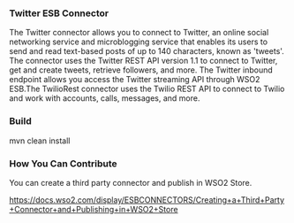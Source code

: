### Twitter ESB Connector

The Twitter connector allows you to connect to Twitter, an online social networking service and microblogging service that enables its users to send and read text-based posts of up to 140 characters, known as 'tweets'. The connector uses the Twitter REST API version 1.1 to connect to Twitter, get and create tweets, retrieve followers, and more. The Twitter inbound endpoint allows you access the Twitter streaming API through WSO2 ESB.The TwilioRest connector uses the Twilio REST API to connect to Twilio and work with accounts, calls, messages, and more.

### Build

mvn clean install

### How You Can Contribute
You can create a third party connector and publish in WSO2 Store.

https://docs.wso2.com/display/ESBCONNECTORS/Creating+a+Third+Party+Connector+and+Publishing+in+WSO2+Store
